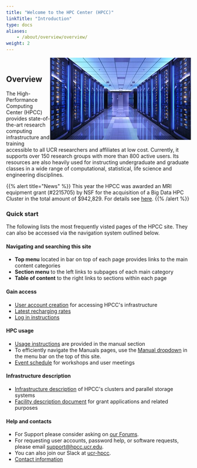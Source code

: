 ```yaml
---
title: "Welcome to the HPC Center (HPCC)"
linkTitle: "Introduction"
type: docs
aliases:
    - /about/overview/overview/
weight: 2
---
```


<img align="right" title="hpclogo" src="/img/background_small.jpg"><img/>

## Overview

The High-Performance Computing Center (HPCC) provides state-of-the-art research
computing infrastructure and training accessible to all UCR researchers and
affiliates at low cost. Currently, it supports over 150 research groups with
more than 800 active users. Its resources are also heavily used for instructing
undergraduate and graduate classes in a wide range of computational,
statistical, life science and engineering disciplines.  

{{% alert title="News" %}}
This year the HPCC was awarded an MRI equipment grant (#2215705) by NSF for the acquisition of a Big Data HPC Cluster in the total amount of $942,829. For details see <a href="https://www.nsf.gov/awardsearch/showAward?AWD_ID=2215705&HistoricalAwards=false">here</a>.</li>
{{% /alert %}}

### Quick start

The following lists the most frequently visted pages of the HPCC site. They can also be accessed via the navigation system outlined below.

#### Navigating and searching this site

+ __Top menu__ located in bar on top of each page provides links to the main content categories 
+ __Section menu__ to the left links to subpages of each main category 
+ __Table of content__ to the right links to sections within each page

#### Gain access

+ [User account creation](https://hpcc.ucr.edu/about/overview/access/) for accessing HPCC's infrastructure 
+ [Latest recharging rates](https://hpcc.ucr.edu/about/overview/rates/) 
+ [Log in instructions](https://hpcc.ucr.edu/manuals/access/login/)

#### HPC usage 

+ [Usage instructions](https://hpcc.ucr.edu/manuals/) are provided in the manual section 
+ To efficiently navigate the Manuals pages, use the [Manual dropdown](https://raw.githubusercontent.com/ucr-hpcc/ucr-hpcc.github.io/master/static/img/Manual_Navigation.png) in the menu bar on the top of this site.
+ [Event schedule](https://hpcc.ucr.edu/events/events/) for workshops and user meetings 

#### Infrastructure description 

+ [Infrastructure description](https://hpcc.ucr.edu/about/hardware/overview/) of HPCC's clusters and parallel storage systems
+ [Facility description document](https://goo.gl/43eOwQ) for grant applications and related purposes 

#### Help and contacts

+ For Support please consider asking on [our Forums](https://community.hpcc.ucr.edu/).
+ For requesting user accounts, password help, or software requests, please email [support@hpcc.ucr.edu](mailto:support@hpcc.ucr.edu).
+ You can also join our Slack at [ucr-hpcc](https://ucr-hpcc.slack.com/).
+ [Contact information](https://hpcc.ucr.edu/about/overview/people/)



